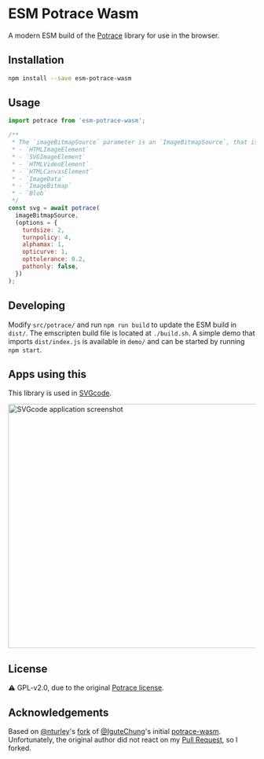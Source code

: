 # ESM Potrace Wasm

A modern ESM build of the [Potrace](http://potrace.sourceforge.net/) library for use in the browser.

## Installation

```bash
npm install --save esm-potrace-wasm
```

## Usage

```js
import potrace from 'esm-potrace-wasm';

/**
 * The `imageBitmapSource` parameter is an `ImageBitmapSource`, that is any of:
 * - `HTMLImageElement`
 * - `SVGImageElement`
 * - `HTMLVideoElement`
 * - `HTMLCanvasElement`
 * - `ImageData`
 * - `ImageBitmap`
 * - `Blob`
 */
const svg = await potrace(
  imageBitmapSource,
  (options = {
    turdsize: 2,
    turnpolicy: 4,
    alphamax: 1,
    opticurve: 1,
    opttolerance: 0.2,
    pathonly: false,
  })
);
```

## Developing

Modify `src/potrace/` and run `npm run build` to update the ESM build in `dist/`.
The emscripten build file is located at `./build.sh`. A simple demo
that imports `dist/index.js` is available in `demo/` and can be started by running `npm start`.

## Apps using this

This library is used in <a href="https://svgco.de/">SVGcode</a>.

<a href="https://svgco.de/">
  <img src="https://github.com/tomayac/SVGcode/raw/main/public/screenshots/desktop.png" alt="SVGcode application screenshot" width="707" height="497" />
</a>

## License

⚠️ GPL-v2.0, due to the original [Potrace license](http://potrace.sourceforge.net/#license).

## Acknowledgements

Based on [@nturley](https://github.com/nturley)'s [fork](https://github.com/nturley/potrace-wasm) of
[@IguteChung](https://github.com/IguteChung)'s initial [potrace-wasm](https://github.com/IguteChung/potrace-wasm).
Unfortunately, the original author did not react on my
[Pull Request](https://github.com/IguteChung/potrace-wasm/pull/1), so I forked.
